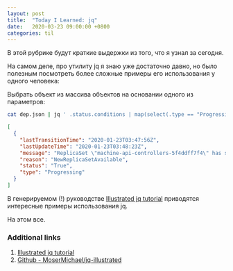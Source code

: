 ```yaml
---
layout: post
title:  "Today I Learned: jq"
date:   2020-03-23 09:00:00 +0800
categories: til
---
```


В этой рубрике будут краткие выдержки из того, что я узнал за сегодня.

На самом деле, про утилиту jq я знаю уже достаточно давно, но было полезным посмотреть более сложные примеры его использования у одного человека:

Выбрать объект из массива объектов на основании одного из параметров:

```sh
cat dep.json | jq ' .status.conditions | map(select(.type == "Progressing")) '
```

```json
[
  {
    "lastTransitionTime": "2020-01-23T03:47:56Z",
    "lastUpdateTime": "2020-01-23T03:48:23Z",
    "message": "ReplicaSet \"machine-api-controllers-5f4ddff7f4\" has successfully progressed.",
    "reason": "NewReplicaSetAvailable",
    "status": "True",
    "type": "Progressing"
  }
]
```

В генерируемом (!) руководстве [Illustrated jq tutorial](https://mosermichael.github.io/jq-illustrated/dir/content.html) приводятся интересные примеры использования jq.

На этом все.

### Additional links

1. [Illustrated jq tutorial](https://mosermichael.github.io/jq-illustrated/dir/content.html)
2. [Github - MoserMichael/jq-illustrated](https://en.wikipedia.org/wiki/Bullet_Journal)
